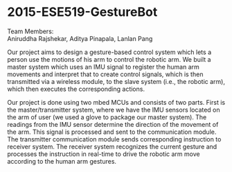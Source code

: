 # 2015-ESE519-GestureBot

Team Members:  
Aniruddha Rajshekar, 
Aditya Pinapala, 
Lanlan Pang 

Our project aims to design a gesture-based control system which lets a person use the motions of his arm to control the robotic arm. We built a master system 
which uses an IMU signal to register the human arm movements and interpret that to create control signals, which is then transmitted via a wireless module, 
to the slave system (i.e., the robotic arm), which then executes the corresponding actions.


Our project is done using two mbed MCUs and consists of two parts. First is the master/transmitter system, where we have the IMU sensors located on the arm of user 
(we used a glove to package our master system). The readings from the IMU sensor determine the direction of the movement of the arm. This signal is processed 
and sent to the communication module. The transmitter communication module sends corresponding instruction to receiver system. The receiver system recognizes 
the current gesture and processes the instruction in real-time to drive the robotic arm move according to the human arm gestures.
